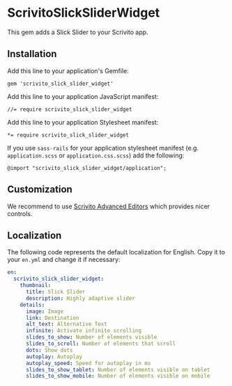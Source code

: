 # ScrivitoSlickSliderWidget

This gem adds a Slick Slider to your Scrivito app.

## Installation

Add this line to your application's Gemfile:

    gem 'scrivito_slick_slider_widget'

Add this line to your application JavaScript manifest:

    //= require scrivito_slick_slider_widget

Add this line to your application Stylesheet manifest:

    *= require scrivito_slick_slider_widget

If you use `sass-rails` for your application stylesheet manifest (e.g. `application.scss` or `application.css.scss`) add the following:

    @import "scrivito_slick_slider_widget/application";

## Customization

We recommend to use [Scrivito Advanced Editors](https://github.com/Scrivito/scrivito_advanced_editors) which provides nicer controls.

## Localization

The following code represents the default localization for English. Copy it to your `en.yml` and change it if necessary:

```yaml
en:
  scrivito_slick_slider_widget:
    thumbnail:
      title: Slick Slider
      description: Highly adaptive slider
    details:
      image: Image
      link: Destination
      alt_text: Alternative Text
      infinite: Activate infinite scrolling
      slides_to_show: Number of elements visible
      slides_to_scroll: Number of elements that scroll
      dots: Show dots
      autoplay: Autoplay
      autoplay_speed: Speed for autoplay in ms
      slides_to_show_tablet: Number of elements visible on tablet
      slides_to_show_mobile: Number of elements visible on mobile
```